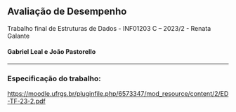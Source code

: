 ## Avaliação de Desempenho
Trabalho final de Estruturas de Dados - INF01203 C – 2023/2 - Renata Galante
#### Gabriel Leal e João Pastorello

___

### Especificação do trabalho:
https://moodle.ufrgs.br/pluginfile.php/6573347/mod_resource/content/2/ED-TF-23-2.pdf
